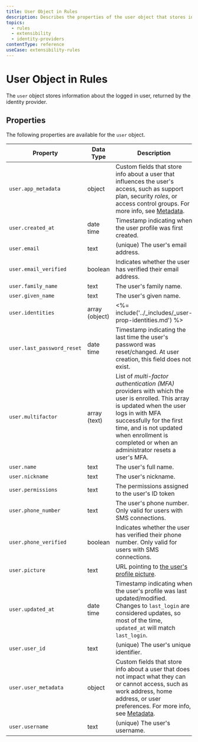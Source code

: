```yaml
---
title: User Object in Rules
description: Describes the properties of the user object that stores information about the logged in user, returned by the identity provider. 
topics:
  - rules
  - extensibility
  - identity-providers
contentType: reference
useCase: extensibility-rules
---
```


# User Object in Rules

The `user` object stores information about the logged in user, returned by the identity provider.

## Properties

The following properties are available for the `user` object.

| Property | Data Type        | Description |
|----------|------------------|-------------|
| `user.app_metadata` | object | Custom fields that store info about a user that influences the user's access, such as support plan, security <dfn data-key="role">roles</dfn>, or access control groups. For more info, see [Metadata](/metadata). |
| `user.created_at` | date time | Timestamp indicating when the user profile was first created. |
| `user.email` | text | (unique) The user's email address. |
| `user.email_verified` | boolean | Indicates whether the user has verified their email address. |
| `user.family_name` | text | The user's family name. |
| `user.given_name` | text | The user's given name. |
| `user.identities` | array (object) |  <%= include('../_includes/_user-prop-identities.md') %> |
| `user.last_password_reset` | date time | Timestamp indicating the last time the user's password was reset/changed. At user creation, this field does not exist. |
| `user.multifactor` | array (text) | List of <dfn data-key="multifactor-authentication">multi-factor authentication (MFA)</dfn> providers with which the user is enrolled. This array is updated when the user logs in with MFA successfully for the first time, and is not updated when enrollment is completed or when an administrator resets a user's MFA. |
| `user.name` | text | The user's full name. |
| `user.nickname` | text | The user's nickname. |
| `user.permissions` | text | The permissions assigned to the user's ID token |
| `user.phone_number` | text  | The user's phone number. Only valid for users with SMS connections. |
| `user.phone_verified` | boolean | Indicates whether the user has verified their phone number. Only valid for users with SMS connections. |
| `user.picture` | text | URL pointing to [the user's profile picture](/user-profile/user-picture). |
| `user.updated_at` | date time | Timestamp indicating when the user's profile was last updated/modified. Changes to `last_login` are considered updates, so most of the time, `updated_at` will match `last_login`. |
| `user.user_id` | text | (unique) The user's unique identifier. |
| `user.user_metadata` | object | Custom fields that store info about a user that does not impact what they can or cannot access, such as work address, home address, or user preferences. For more info, see [Metadata](/metadata). |
| `user.username` | text | (unique) The user's username. |
